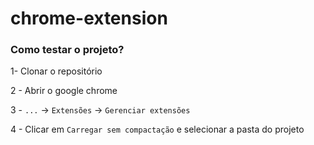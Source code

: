 # chrome-extension

### Como testar o projeto?

1- Clonar o repositório

2 - Abrir o google chrome 

3 - `...` ->  `Extensões`  ->  `Gerenciar extensões`

4 - Clicar em `Carregar sem compactação` e selecionar a pasta do projeto
